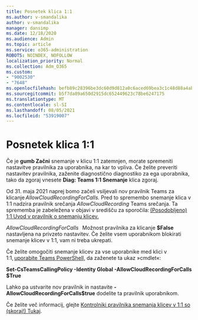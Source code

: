 ```yaml
---
title: Posnetek klica 1:1
ms.author: v-smandalika
author: v-smandalika
manager: dansimp
ms.date: 12/18/2020
ms.audience: Admin
ms.topic: article
ms.service: o365-administration
ROBOTS: NOINDEX, NOFOLLOW
localization_priority: Normal
ms.collection: Adm_O365
ms.custom:
- "9002530"
- "7648"
ms.openlocfilehash: befb89c28396be3dc60d9d812a0c6aced69bea3c1c48d88a4ab81a34d6c259b0
ms.sourcegitcommit: b5f7da89a650d2915dc652449623c78be6247175
ms.translationtype: MT
ms.contentlocale: sl-SI
ms.lasthandoff: 08/05/2021
ms.locfileid: "53919007"
---
```

# <a name="11-call-recording"></a>Posnetek klica 1:1

Če je **gumb Začni** snemanje v klicu 1:1 zatemnjen, morate spremeniti nastavitve pravilnika za uporabnika, na kar to vpliva. Če želite preveriti nastavitev pravilnika, zaženite diagnostično diagnostiko za ega uporabnika, tako da zgoraj vnesete **Diag: Teams 1:1 Snemanje** klica zgoraj.     

Od 31. maja 2021 naprej bomo začeli vsiljevali nov pravilnik Teams za klicanje *AllowCloudRecordingForCalls.* Pred to spremembo snemanje klica v 1:1 nadzira pravilnik srečanja *AllowCloudRecording* Teams srečanja. Ta sprememba je zabeležena v objavi v središču za sporočila: [(Posodobljeno) 1:1 Uvod v pravilnik o snemanju klicev.](https://portal.microsoft.com/Adminportal/Home?ref=MessageCenter/:/messages/MC238796)  

*AllowCloudRecordingForCalls*   Možnost pravilnika za klicanje **$False** nastavljena na privzeto nastavitev. Če želite vsem uporabnikom blokirati snemanje klicev v 1:1, vam ni treba ukrepati.  

Če želite omogočiti snemanje klicev za vse uporabnike med klici v 1:1, [uporabite Teams PowerShell,](/microsoftteams/teams-powershell-install) da zaženete ta ukaz »cmdlet«: 

**Set-CsTeamsCallingPolicy -Identity Global -AllowCloudRecordingForCalls $True** 

Lahko pa ustvarite nov pravilnik in nastavite **-AllowCloudRecordingForCalls$true** dodelite ta pravilnik uporabnikom.  

Če želite več informacij, glejte [Kontrolniki pravilnika snemanja klicev v 1:1 so (skoraj!) Tukaj](https://techcommunity.microsoft.com/t5/microsoft-teams-support/1-1-call-recording-policy-controls-are-almost-here/ba-p/2217668).
